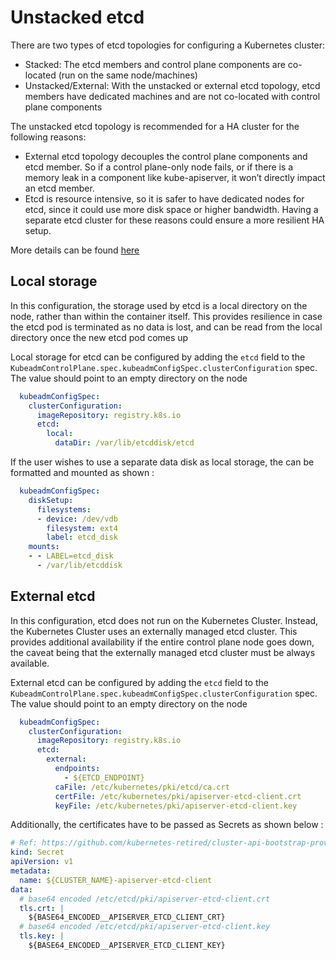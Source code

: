 # Unstacked etcd

There are two types of etcd topologies for configuring a Kubernetes cluster:
- Stacked: The etcd members and control plane components are co-located (run on the same node/machines)
- Unstacked/External: With the unstacked or external etcd topology, etcd members have dedicated machines and are not co-located with control plane components

The unstacked etcd topology is recommended for a HA cluster for the following reasons:
- External etcd topology decouples the control plane components and etcd member. So if a control plane-only node fails, or if there is a memory leak in a component like kube-apiserver, it won’t directly impact an etcd member.
- Etcd is resource intensive, so it is safer to have dedicated nodes for etcd, since it could use more disk space or higher bandwidth. Having a separate etcd cluster for these reasons could ensure a more resilient HA setup.

More details can be found [here][unstacked-etcd]

## Local storage

In this configuration, the storage used by etcd is a local directory on the node, rather than within the container itself. This provides resilience in case the etcd pod is terminated as no data is lost, and can be read from the local directory once the new etcd pod comes up

Local storage for etcd can be configured by adding the `etcd` field to the `KubeadmControlPlane.spec.kubeadmConfigSpec.clusterConfiguration` spec.
The value should point to an empty directory on the node

```yaml
  kubeadmConfigSpec:
    clusterConfiguration:
      imageRepository: registry.k8s.io
      etcd:
        local:
          dataDir: /var/lib/etcddisk/etcd
```

If the user wishes to use a separate data disk as local storage, the can be formatted and mounted as shown :

```yaml
  kubeadmConfigSpec:
    diskSetup:
      filesystems:
      - device: /dev/vdb
        filesystem: ext4
        label: etcd_disk
    mounts:
    - - LABEL=etcd_disk
      - /var/lib/etcddisk
```

## External etcd

In this configuration, etcd does not run on the Kubernetes Cluster. Instead, the Kubernetes Cluster uses an externally managed etcd cluster.
This provides additional availability if the entire control plane node goes down, the caveat being that the externally managed etcd cluster must be always available.

External etcd can be configured by adding the `etcd` field to the `KubeadmControlPlane.spec.kubeadmConfigSpec.clusterConfiguration` spec.
The value should point to an empty directory on the node

```yaml
  kubeadmConfigSpec:
    clusterConfiguration:
      imageRepository: registry.k8s.io
      etcd:
        external:
          endpoints:
            - ${ETCD_ENDPOINT}
          caFile: /etc/kubernetes/pki/etcd/ca.crt
          certFile: /etc/kubernetes/pki/apiserver-etcd-client.crt
          keyFile: /etc/kubernetes/pki/apiserver-etcd-client.key
```

Additionally, the certificates have to be passed as Secrets as shown below :

```yaml
# Ref: https://github.com/kubernetes-retired/cluster-api-bootstrap-provider-kubeadm/blob/master/docs/external-etcd.md
kind: Secret
apiVersion: v1
metadata:
  name: ${CLUSTER_NAME}-apiserver-etcd-client
data:
  # base64 encoded /etc/etcd/pki/apiserver-etcd-client.crt
  tls.crt: |
    ${BASE64_ENCODED__APISERVER_ETCD_CLIENT_CRT}
  # base64 encoded /etc/etcd/pki/apiserver-etcd-client.key
  tls.key: |
    ${BASE64_ENCODED__APISERVER_ETCD_CLIENT_KEY}
```

<!-- References -->

[unstacked-etcd]: https://kubernetes.io/docs/setup/production-environment/tools/kubeadm/ha-topology/

